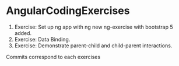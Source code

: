 # AngularCodingExercises
1) Exercise: Set up ng app with ng new ng-exercise with bootstrap 5 added.
2) Exercise: Data Binding.
3) Exercise: Demonstrate parent-child and child-parent interactions.

Commits correspond to each exercises
